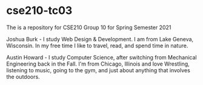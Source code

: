 # cse210-tc03
The is a repository for CSE210 Group 10 for Spring Semester 2021

Joshua Burk - I study Web Design & Development. I am from Lake Geneva, Wisconsin. In my free time I like to travel, read, and spend time in nature.

Austin Howard - I study Computer Science, after switching from Mechanical Engineering back in the Fall. I'm from Chicago, Illinois and love Wrestling, listening to music, going to the gym, and just about anything that involves the outdoors.